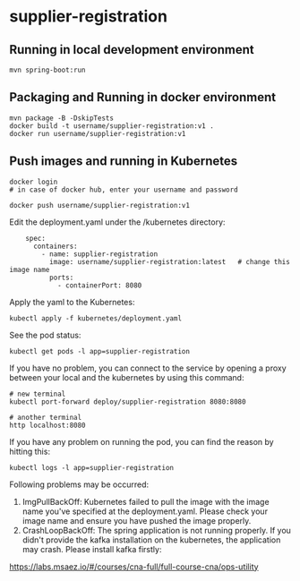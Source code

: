 # supplier-registration

## Running in local development environment

```
mvn spring-boot:run
```

## Packaging and Running in docker environment

```
mvn package -B -DskipTests
docker build -t username/supplier-registration:v1 .
docker run username/supplier-registration:v1
```

## Push images and running in Kubernetes

```
docker login 
# in case of docker hub, enter your username and password

docker push username/supplier-registration:v1
```

Edit the deployment.yaml under the /kubernetes directory:
```
    spec:
      containers:
        - name: supplier-registration
          image: username/supplier-registration:latest   # change this image name
          ports:
            - containerPort: 8080

```

Apply the yaml to the Kubernetes:
```
kubectl apply -f kubernetes/deployment.yaml
```

See the pod status:
```
kubectl get pods -l app=supplier-registration
```

If you have no problem, you can connect to the service by opening a proxy between your local and the kubernetes by using this command:
```
# new terminal
kubectl port-forward deploy/supplier-registration 8080:8080

# another terminal
http localhost:8080
```

If you have any problem on running the pod, you can find the reason by hitting this:
```
kubectl logs -l app=supplier-registration
```

Following problems may be occurred:

1. ImgPullBackOff:  Kubernetes failed to pull the image with the image name you've specified at the deployment.yaml. Please check your image name and ensure you have pushed the image properly.
1. CrashLoopBackOff: The spring application is not running properly. If you didn't provide the kafka installation on the kubernetes, the application may crash. Please install kafka firstly:

https://labs.msaez.io/#/courses/cna-full/full-course-cna/ops-utility

